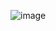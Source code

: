 ![image](https://github.com/MrSharkModfications/Storepage/assets/118396748/c9dddb64-880e-4ad8-9d82-a9764f61fa44)
